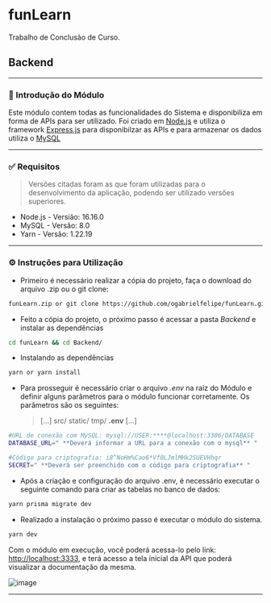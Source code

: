 # funLearn
Trabalho de Conclusão de Curso.


## Backend

---

### 📄 Introdução do Módulo

Este módulo contem todas as funcionalidades do Sistema e disponibiliza em forma de APIs para ser utilizado. Foi criado em [Node.js](https://nodejs.org/en/) e utiliza o framework [Express.js](http://expressjs.com/) para disponibilzar as APIs e para armazenar os dados utiliza o [MySQL](https://www.mysql.com/)

---

### ✅ Requisitos

> Versões citadas foram as que foram utilizadas para o desenvolvimento da aplicação, podendo ser utilizado versões superiores.
> 
- Node.js - Versião: 16.16.0
- MySQL - Versão: 8.0
- Yarn - Versão: 1.22.19

---

### ⚙ Instruções para Utilização

- Primeiro é necessário realizar a cópia do projeto, faça o download do arquivo .zip ou o git clone:

```bash
funLearn.zip or git clone https://github.com/ogabrielfelipe/funLearn.git
```

- Feito a cópia do projeto, o próximo passo é acessar a pasta *Backend*  e instalar as dependências

```bash
cd funLearn && cd Backend/
```

- Instalando as dependências

```bash
yarn or yarn install
```

- Para prosseguir é necessário criar o arquivo *.env* na raiz do Módulo e definir alguns parâmetros para o módulo funcionar corretamente. Os parâmetros são os seguintes:
    
    > […]
    src/
    static/
    tmp/
    **.env**
    […]
    > 

```bash
#URL de conexão com MySQL: mysql://USER:****@localhost:3306/DATABASE
DATABASE_URL=" **Deverá informar a URL para a conexão com o mysql** "

#Código para criptografia: i8^NoHm%Cao6*Vf0LJmlMHk2SUEVHhqr
SECRET=" **Deverá ser preenchido com o código para criptografia** "
```

- Após a criação e configuração do arquivo .env, é necessário executar o seguinte comando para criar as tabelas no banco de dados:

```bash
yarn prisma migrate dev
```

- Realizado a instalação o próximo passo é executar o módulo do sistema.

```bash
yarn dev
```

Com o módulo em execução, você poderá acessa-lo pelo link: [http://localhost:3333](http://localhost:3333/), e terá acesso a tela inicial da API que poderá visualizar a documentação da mesma.

![image](https://user-images.githubusercontent.com/80602315/193366751-7a51224d-82cb-4e10-9e88-023f0d70fb28.png)

---
